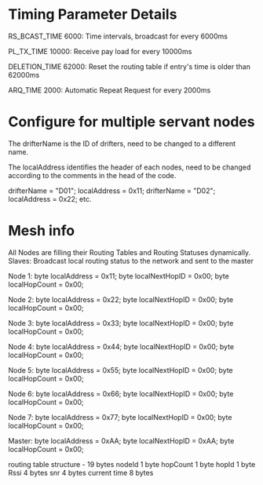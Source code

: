 # Timing Parameter Details
RS_BCAST_TIME 6000: Time intervals, broadcast for every 6000ms

PL_TX_TIME 10000: Receive pay load for every 10000ms

DELETION_TIME 62000: Reset the routing table if entry's time is older than 62000ms

ARQ_TIME 2000: Automatic Repeat Request for every 2000ms

# Configure for multiple servant nodes
The drifterName is the ID of drifters, need to be changed to a different name.

The localAddress identifies the header of each nodes, need to be changed according to the comments in the head of the code.

drifterName = "D01"; localAddress = 0x11;
drifterName = "D02"; localAddress = 0x22;
etc.

# Mesh info

All Nodes are filling their Routing Tables and Routing Statuses dynamically.
Slaves: Broadcast local routing status to the network and sent to the master

Node 1: 
byte localAddress = 0x11;
byte localNextHopID = 0x00;
byte localHopCount = 0x00;

Node 2: 
byte localAddress = 0x22;
byte localNextHopID = 0x00;
byte localHopCount = 0x00;

Node 3: 
byte localAddress = 0x33;
byte localNextHopID = 0x00;
byte localHopCount = 0x00;

Node 4:
byte localAddress = 0x44;
byte localNextHopID = 0x00;
byte localHopCount = 0x00;

Node 5:
byte localAddress = 0x55;
byte localNextHopID = 0x00;
byte localHopCount = 0x00;

Node 6:
byte localAddress = 0x66;
byte localNextHopID = 0x00;
byte localHopCount = 0x00;

Node 7:
byte localAddress = 0x77;
byte localNextHopID = 0x00;
byte localHopCount = 0x00;

Master: 
byte localAddress = 0xAA;
byte localNextHopID = 0xAA;
byte localHopCount = 0x00;

routing table structure - 19 bytes
  nodeId         1 byte
  hopCount       1 byte
  hopId          1 byte
  Rssi           4 bytes
  snr            4 bytes
  current time   8 bytes
